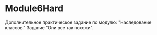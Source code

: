 # Module6Hard
Дополнительное практическое задание по модулю: "Наследование классов." Задание "Они все так похожи".
